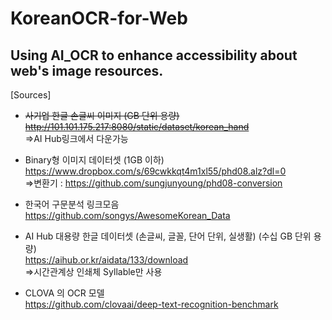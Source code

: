 # KoreanOCR-for-Web
Using AI_OCR to enhance accessibility about web's image resources.
---

[Sources]
* ~~사기업 한글 손글씨 이미지 (GB 단위 용량)~~  
~~http://101.101.175.217:8080/static/dataset/korean_hand~~  
  =>AI Hub링크에서 다운가능  
  
* Binary형 이미지 데이터셋  (1GB 이하)
https://www.dropbox.com/s/69cwkkqt4m1xl55/phd08.alz?dl=0  
  =>변환기 : https://github.com/sungjunyoung/phd08-conversion  
  
* 한국어 구문분석 링크모음  
https://github.com/songys/AwesomeKorean_Data  
  
* AI Hub 대용량 한글 데이터셋 (손글씨, 글꼴, 단어 단위, 실생활) (수십 GB 단위 용량)  
https://aihub.or.kr/aidata/133/download  
  =>시간관계상 인쇄체 Syllable만 사용

* CLOVA 의 OCR 모델  
  https://github.com/clovaai/deep-text-recognition-benchmark
